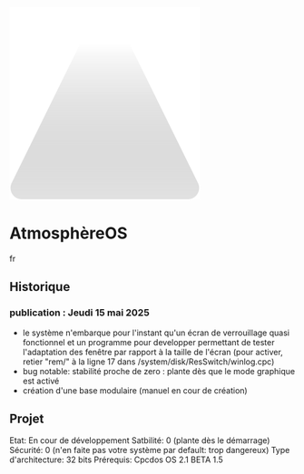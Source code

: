 
![logo atmosphère](https://github.com/mimilprog/Atmosphere-OS/blob/main/Logo%20Atmosph%C3%A8re.svg)
# AtmosphèreOS
fr
## Historique
### publication : Jeudi 15 mai 2025
- le système n'embarque pour l'instant qu'un écran de verrouillage quasi fonctionnel et un programme pour developper permettant de tester l'adaptation des fenêtre par rapport à la taille de l'écran (pour activer, retier "rem/" à la ligne 17 dans /system/disk/ResSwitch/winlog.cpc)
- bug notable: stabilité proche de zero : plante dès que le mode graphique est activé
- création d'une base modulaire (manuel en cour de création)


## Projet
Etat: En cour de développement
Satbilité: 0 (plante dès le démarrage)
Sécurité: 0 (n'en faite pas votre système par default: trop dangereux)
Type d'architecture: 32 bits
Prérequis: Cpcdos OS 2.1 BETA 1.5 
